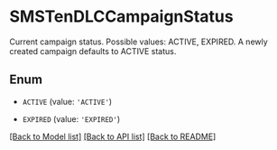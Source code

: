 # SMSTenDLCCampaignStatus

Current campaign status. Possible values: ACTIVE, EXPIRED. A newly created campaign defaults to ACTIVE status. 

## Enum

* `ACTIVE` (value: `'ACTIVE'`)

* `EXPIRED` (value: `'EXPIRED'`)

[[Back to Model list]](../README.md#documentation-for-models) [[Back to API list]](../README.md#documentation-for-api-endpoints) [[Back to README]](../README.md)


